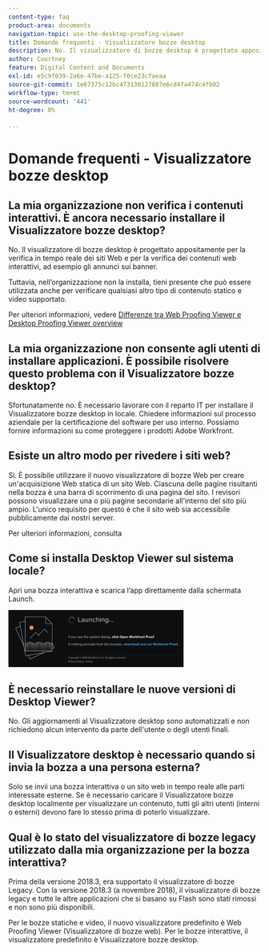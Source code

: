 ```yaml
---
content-type: faq
product-area: documents
navigation-topic: use-the-desktop-proofing-viewer
title: Domande frequenti - Visualizzatore bozze desktop
description: No. Il visualizzatore di bozze desktop è progettato appositamente per la verifica in tempo reale dei siti Web e per la verifica dei contenuti web interattivi, ad esempio gli annunci sui banner.
author: Courtney
feature: Digital Content and Documents
exl-id: e5c9f039-2a6e-47be-a125-f0ce23cfaeaa
source-git-commit: 1e67375c12bc473130127887e6cd4fa474c4fb02
workflow-type: tm+mt
source-wordcount: '441'
ht-degree: 0%

---
```


# Domande frequenti - Visualizzatore bozze desktop

## La mia organizzazione non verifica i contenuti interattivi. È ancora necessario installare il Visualizzatore bozze desktop?

No. Il visualizzatore di bozze desktop è progettato appositamente per la verifica in tempo reale dei siti Web e per la verifica dei contenuti web interattivi, ad esempio gli annunci sui banner.

Tuttavia, nell’organizzazione non la installa, tieni presente che può essere utilizzata anche per verificare qualsiasi altro tipo di contenuto statico e video supportato. 

Per ulteriori informazioni, vedere [Differenze tra Web Proofing Viewer e Desktop Proofing Viewer overview](../../../review-and-approve-work/proofing/proofing-overview/understand-differences-between-web-viewer.md)

## La mia organizzazione non consente agli utenti di installare applicazioni. È possibile risolvere questo problema con il Visualizzatore bozze desktop?

Sfortunatamente no. È necessario lavorare con il reparto IT per installare il Visualizzatore bozze desktop in locale. Chiedere informazioni sul processo aziendale per la certificazione del software per uso interno. Possiamo fornire informazioni su come proteggere i prodotti Adobe Workfront.

## Esiste un altro modo per rivedere i siti web?

Sì. È possibile utilizzare il nuovo visualizzatore di bozze Web per creare un&#39;acquisizione Web statica di un sito Web. Ciascuna delle pagine risultanti nella bozza è una barra di scorrimento di una pagina del sito. I revisori possono visualizzare una o più pagine secondarie all&#39;interno del sito più ampio. L&#39;unico requisito per questo è che il sito web sia accessibile pubblicamente dai nostri server.

Per ulteriori informazioni, consulta

## Come si installa Desktop Viewer sul sistema locale?

Apri una bozza interattiva e scarica l’app direttamente dalla schermata Launch.

![Schermata di avvio](assets/mceclip0-350x114.png) 

## È necessario reinstallare le nuove versioni di Desktop Viewer?

No. Gli aggiornamenti al Visualizzatore desktop sono automatizzati e non richiedono alcun intervento da parte dell&#39;utente o degli utenti finali.

## Il Visualizzatore desktop è necessario quando si invia la bozza a una persona esterna?

Solo se invii una bozza interattiva o un sito web in tempo reale alle parti interessate esterne. Se è necessario caricare il Visualizzatore bozze desktop localmente per visualizzare un contenuto, tutti gli altri utenti (interni o esterni) devono fare lo stesso prima di poterlo visualizzare.

## Qual è lo stato del visualizzatore di bozze legacy utilizzato dalla mia organizzazione per la bozza interattiva?

Prima della versione 2018.3, era supportato il visualizzatore di bozze Legacy. Con la versione 2018.3 (a novembre 2018), il visualizzatore di bozze legacy e tutte le altre applicazioni che si basano su Flash sono stati rimossi e non sono più disponibili. 

Per le bozze statiche e video, il nuovo visualizzatore predefinito è Web Proofing Viewer (Visualizzatore di bozze web). Per le bozze interattive, il visualizzatore predefinito è Visualizzatore bozze desktop.

<!--For more information, see [Legacy proofing viewer removed in 2018.3](../../../workfront-proof/wp-work-proofsfiles/review-proofs-lpv/lpv-removed-2018.md)-->
